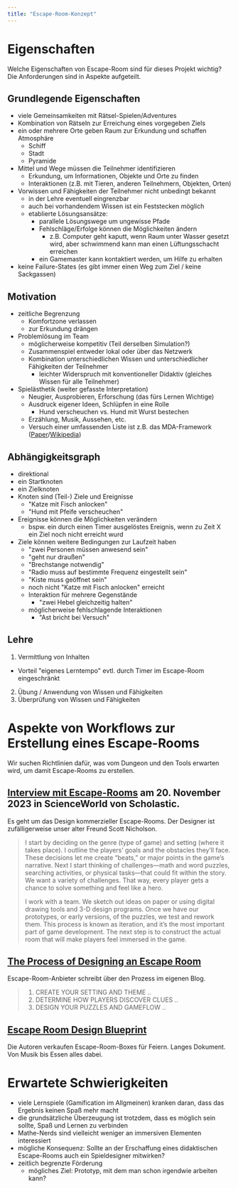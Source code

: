 ```yaml
---
title: "Escape-Room-Konzept"
---
```


# Eigenschaften

Welche Eigenschaften von Escape-Room sind für dieses Projekt wichtig?
Die Anforderungen sind in Aspekte aufgeteilt.

## Grundlegende Eigenschaften

- viele Gemeinsamkeiten mit Rätsel-Spielen/Adventures
- Kombination von Rätseln zur Erreichung eines vorgegeben Ziels
- ein oder mehrere Orte geben Raum zur Erkundung und schaffen Atmosphäre
  - Schiff
  - Stadt
  - Pyramide
- Mittel und Wege müssen die Teilnehmer identifizieren
  - Erkundung, um Informationen, Objekte und Orte zu finden
  - Interaktionen (z.B. mit Tieren, anderen Teilnehmern, Objekten, Orten)
- Vorwissen und Fähigkeiten der Teilnehmer nicht unbedingt bekannt
  - in der Lehre eventuell eingrenzbar
  - auch bei vorhandendem Wissen ist ein Feststecken möglich
  - etablierte Lösungsansätze:
    - parallele Lösungswege um ungewisse Pfade
    - Fehlschläge/Erfolge können die Möglichkeiten ändern
      - z.B. Computer geht kaputt, wenn Raum unter Wasser gesetzt wird, aber schwimmend kann man einen Lüftungsschacht erreichen
    - ein Gamemaster kann kontaktiert werden, um Hilfe zu erhalten
- keine Failure-States (es gibt immer einen Weg zum Ziel / keine Sackgassen)

## Motivation

- zeitliche Begrenzung
  - Komfortzone verlassen
  - zur Erkundung drängen
- Problemlösung im Team
  - möglicherweise kompetitiv (Teil derselben Simulation?)
  - Zusammenspiel entweder lokal oder über das Netzwerk
  - Kombination unterschiedlichen Wissen und unterschiedlicher Fähigkeiten der Teilnehmer
    - leichter Widerspruch mit konventioneller Didaktiv (gleiches Wissen für alle Teilnehmer)
- Spielästhetik (weiter gefasste Interpretation)
  - Neugier, Ausprobieren, Erforschung (das fürs Lernen Wichtige)
  - Ausdruck eigener Ideen, Schlüpfen in eine Rolle
    - Hund verscheuchen vs. Hund mit Wurst bestechen
  - Erzählung, Musik, Aussehen, etc.
  - Versuch einer umfassenden Liste ist z.B. das MDA-Framework ([Paper](https://users.cs.northwestern.edu/~hunicke/pubs/MDA.pdf)/[Wikipedia](https://en.wikipedia.org/wiki/MDA_framework))

## Abhängigkeitsgraph

- direktional
- ein Startknoten
- ein Zielknoten
- Knoten sind (Teil-) Ziele und Ereignisse
  - "Katze mit Fisch anlocken"
  - "Hund mit Pfeife verscheuchen"
- Ereignisse können die Möglichkeiten verändern
  - bspw. ein durch einen Timer ausgelöstes Ereignis, wenn zu Zeit X ein Ziel noch nicht erreicht wurd
- Ziele können weitere Bedingungen zur Laufzeit haben
  - "zwei Personen müssen anwesend sein"
  - "geht nur draußen"
  - "Brechstange notwendig"
  - "Radio muss auf bestimmte Frequenz eingestellt sein"
  - "Kiste muss geöffnet sein"
  - noch nicht "Katze mit Fisch anlocken" erreicht
  - Interaktion für mehrere Gegenstände
    - "zwei Hebel gleichzeitig halten"
  - möglicherweise fehlschlagende Interaktionen
    - "Ast bricht bei Versuch"

## Lehre


1. Vermittlung von Inhalten
  - Vorteil "eigenes Lerntempo" evtl. durch Timer im Escape-Room eingeschränkt
2. Übung / Anwendung von Wissen und Fähigkeiten
3. Überprüfung von Wissen und Fähigkeiten

# Aspekte von Workflows zur Erstellung eines Escape-Rooms

Wir suchen Richtlinien dafür, was vom Dungeon und den Tools erwarten wird, um damit Escape-Rooms zu erstellen.

## [Interview mit Escape-Rooms](https://static1.squarespace.com/static/62bc928cda86cf2dcc7f378d/t/65a85086591a9e1f2a897b2b/1705529482357/CoolJobsEscapeRoom.pdf) am 20. November 2023 in ScienceWorld von Scholastic.

Es geht um das Design kommerzieller Escape-Rooms. Der Designer ist zufälligerweise unser alter Freund Scott Nicholson.

> I start by deciding on the genre (type of game) and setting (where it takes place). I outline the players’ goals and the obstacles they’ll face. These decisions let me create “beats,” or major points in the game’s narrative. Next I start thinking of challenges—math and word puzzles, searching activities, or physical tasks—that could fit within the story. We want a variety of challenges. That way, every player gets a chance to solve something and feel like a hero.
>
> I work with a team. We sketch out ideas on paper or using digital drawing tools and 3-D design programs. Once we have our prototypes, or early versions, of the puzzles, we test and rework them. This process is known as iteration, and it’s the most important part of game development. The next step is to construct the actual room that will make players feel immersed in the game.

## [The Process of Designing an Escape Room](https://reddoorescape.com/blog-the-process-of-designing-an-escape-room/)

Escape-Room-Anbieter schreibt über den Prozess im eigenen Blog.

> 1. CREATE YOUR SETTING AND THEME
> ..
> 2. DETERMINE HOW PLAYERS DISCOVER CLUES
> ..
> 3. DESIGN YOUR PUZZLES AND GAMEFLOW
> ..

## [Escape Room Design Blueprint](https://lockpaperscissors.co/escape-room-design-blueprint)

Die Autoren verkaufen Escape-Room-Boxes für Feiern. Langes Dokument. Von Musik bis Essen alles dabei.


# Erwartete Schwierigkeiten

- viele Lernspiele (Gamification im Allgmeinen) kranken daran, dass das Ergebnis keinen Spaß mehr macht
- die grundsätzliche Überzeugung ist trotzdem, dass es möglich sein sollte, Spaß und Lernen zu verbinden
- Mathe-Nerds sind vielleicht weniger an immersiven Elementen interessiert
- mögliche Konsequenz: Sollte an der Erschaffung eines didaktischen Escape-Rooms auch ein Spieldesigner mitwirken?
- zeitlich begrenzte Förderung
  - mögliches Ziel: Prototyp, mit dem man schon irgendwie arbeiten kann?
